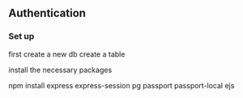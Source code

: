 ## Authentication 

### Set up

first create a new db 
create a table 

install the necessary packages 

npm install express express-session pg passport passport-local ejs
